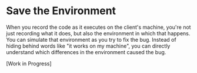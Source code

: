 # Save the Environment

When you record the code as it executes on the client's machine, you're not just recording what it does, but also the environment in which that happens. You can simulate that environment as you try to fix the bug. Instead of hiding behind words like "it works on my machine", you can directly understand which differences in the environment caused the bug.

[Work in Progress]